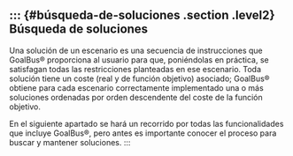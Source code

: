 ::: {#búsqueda-de-soluciones .section .level2}
Búsqueda de soluciones
----------------------

Una solución de un escenario es una secuencia de instrucciones que
GoalBus® proporciona al usuario para que, poniéndolas en práctica, se
satisfagan todas las restricciones planteadas en ese escenario. Toda
solución tiene un coste (real y de función objetivo) asociado; GoalBus®
obtiene para cada escenario correctamente implementado una o más
soluciones ordenadas por orden descendente del coste de la función
objetivo.

En el siguiente apartado se hará un recorrido por todas las
funcionalidades que incluye GoalBus®, pero antes es importante conocer
el proceso para buscar y mantener soluciones.
:::
